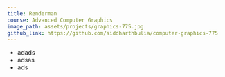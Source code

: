 ```yaml
---
title: Renderman
course: Advanced Computer Graphics
image_path: assets/projects/graphics-775.jpg
github_link: https://github.com/siddharthbulia/computer-graphics-775
---
```


- adads
- adsas
- ads
